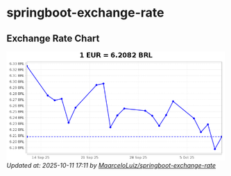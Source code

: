 # springboot-exchange-rate

<!-- EXCHANGE-RATE-START -->
## Exchange Rate Chart

![Exchange Rate Chart](charts/chart.png)*Updated at: 2025-10-11 17:11 by [MaarceloLuiz/springboot-exchange-rate](https://github.com/MaarceloLuiz/springboot-exchange-rate)*


<!-- EXCHANGE-RATE-END -->